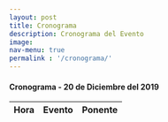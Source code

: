 ```yaml
---
layout: post
title: Cronograma
description: Cronograma del Evento
image: 
nav-menu: true
permalink : '/cronograma/'
---
```


<h4>Cronograma - 20 de Diciembre del 2019</h4>
<div class="table-wrapper">
	<table>
		<thead>
			<tr>
				<th>Hora</th>
				<th>Evento</th>
				<th>Ponente</th>
			</tr>
		</thead>
		<tbody id="tableCron">
		</tbody>
	</table>
</div>

<script type="text/javascript">

function populateThis(data){
	let imageURL = "";
	let expositorName = "";
	let topic = "";
	let bio = "";
	let templateText = ""
	let fullBioLink = "";

	let current = null;
	data = JSON.parse(data)
	for (let ii = 0; ii < data.length; ii++){
		current = data[ii]

		hora = current["0"];
		evento = current["1"];
		ponente = current["2"];

		altTemp = `
			<tr>
				<td>${hora}</td>
				<td>${evento}</td>
				<td>${ponente}</td>
			</tr>
			`

		templateText += altTemp;
	}
	document.querySelector('#tableCron').innerHTML = templateText
}

loadJSON(populateThis, "https://gist.githubusercontent.com/seccperu/03c78edf094b280e6011648f9c0d3bbd/raw/7fb964867c77c0017232378f5059ba0d1fa610e7/cronograma.JSON");
</script>

